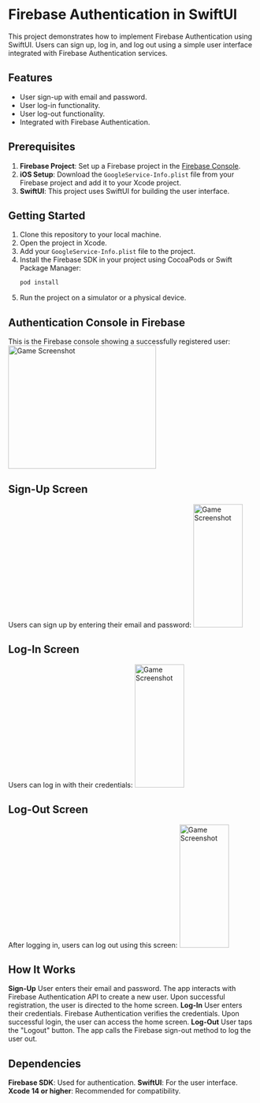 # Firebase Authentication in SwiftUI

This project demonstrates how to implement Firebase Authentication using SwiftUI. Users can sign up, log in, and log out using a simple user interface integrated with Firebase Authentication services.

## Features
- User sign-up with email and password.
- User log-in functionality.
- User log-out functionality.
- Integrated with Firebase Authentication.

## Prerequisites
1. **Firebase Project**: Set up a Firebase project in the [Firebase Console](https://console.firebase.google.com/).
2. **iOS Setup**: Download the `GoogleService-Info.plist` file from your Firebase project and add it to your Xcode project.
3. **SwiftUI**: This project uses SwiftUI for building the user interface.

## Getting Started
1. Clone this repository to your local machine.
2. Open the project in Xcode.
3. Add your `GoogleService-Info.plist` file to the project.
4. Install the Firebase SDK in your project using CocoaPods or Swift Package Manager:
   ```bash
   pod install
5. Run the project on a simulator or a physical device.

## Authentication Console in Firebase
This is the Firebase console showing a successfully registered user:
<img src="screenshot/1.jpg" alt="Game Screenshot" height="250" width="300"/>

## Sign-Up Screen
Users can sign up by entering their email and password:
<img src="screenshot/2.jpg" alt="Game Screenshot" height="250" width="100"/>

## Log-In Screen
Users can log in with their credentials:
<img src="screenshot/4.jpg" alt="Game Screenshot" height="250" width="100"/>

## Log-Out Screen
After logging in, users can log out using this screen:
<img src="screenshot/3.jpg" alt="Game Screenshot" height="250" width="100"/>

## How It Works
**Sign-Up**
User enters their email and password.
The app interacts with Firebase Authentication API to create a new user.
Upon successful registration, the user is directed to the home screen.
**Log-In**
User enters their credentials.
Firebase Authentication verifies the credentials.
Upon successful login, the user can access the home screen.
**Log-Out**
User taps the "Logout" button.
The app calls the Firebase sign-out method to log the user out.

## Dependencies
**Firebase SDK**: Used for authentication.
**SwiftUI**: For the user interface.
**Xcode 14 or higher**: Recommended for compatibility.

